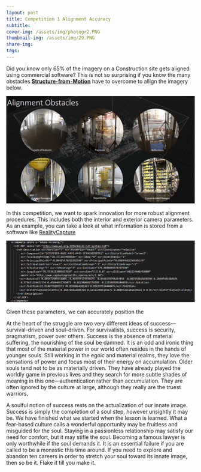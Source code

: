 ```yaml
---
layout: post
title: Competition 1 Alignment Accuracy
subtitle: 
cover-img: /assets/img/photogr2.PNG
thumbnail-img: /assets/img/29.PNG
share-img: 
tags:
---
```


Did you know only 65% of the imagery on a Construction site gets aligned using commercial software? This is not so surprising if you know the many obstacles [**Structure-from-Motion**](https://en.wikipedia.org/wiki/Structure_from_motion) have to overcome to allign the imagery below.



![1697814064873.png](./1697814064873.png)

In this competition, we want to spark innovation for more robust alignment procedures. This includes both the interior and exterior camera parameters. As an example, you can take a look at what information is stored from a software like [RealityCapture](https://www.capturingreality.com/)

![1697814881381.png](./1697814881381.png)

Given these parameters, we can accurately position the 

At the heart of the struggle are two very different ideas of success—survival-driven and soul-driven. For survivalists, success is security, pragmatism, power over others. Success is the absence of material suffering, the nourishing of the soul be damned. It is an odd and ironic thing that most of the material power in our world often resides in the hands of younger souls. Still working in the egoic and material realms, they love the sensations of power and focus most of their energy on accumulation. Older souls tend not to be as materially driven. They have already played the worldly game in previous lives and they search for more subtle shades of meaning in this one—authentication rather than accumulation. They are often ignored by the culture at large, although they really are the truest warriors.

A soulful notion of success rests on the actualization of our innate image. Success is simply the completion of a soul step, however unsightly it may be. We have finished what we started when the lesson is learned. What a fear-based culture calls a wonderful opportunity may be fruitless and misguided for the soul. Staying in a passionless relationship may satisfy our need for comfort, but it may stifle the soul. Becoming a famous lawyer is only worthwhile if the soul demands it. It is an essential failure if you are called to be a monastic this time around. If you need to explore and abandon ten careers in order to stretch your soul toward its innate image, then so be it. Flake it till you make it.

